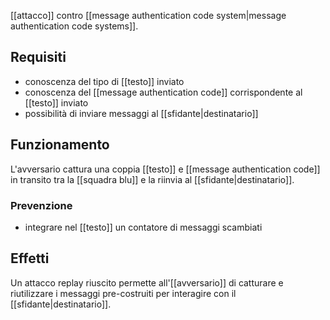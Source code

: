 [[attacco]] contro [[message authentication code system|message authentication code systems]].

## Requisiti

- conoscenza del tipo di [[testo]] inviato
- conoscenza del [[message authentication code]] corrispondente al [[testo]] inviato
- possibilità di inviare messaggi al [[sfidante|destinatario]]

## Funzionamento

L'avversario cattura una coppia [[testo]] e [[message authentication code]] in transito tra la [[squadra blu]] e la riinvia al [[sfidante|destinatario]].

### Prevenzione

- integrare nel [[testo]] un contatore di messaggi scambiati

## Effetti

Un attacco replay riuscito permette all'[[avversario]] di catturare e riutilizzare i messaggi pre-costruiti per interagire con il [[sfidante|destinatario]].

